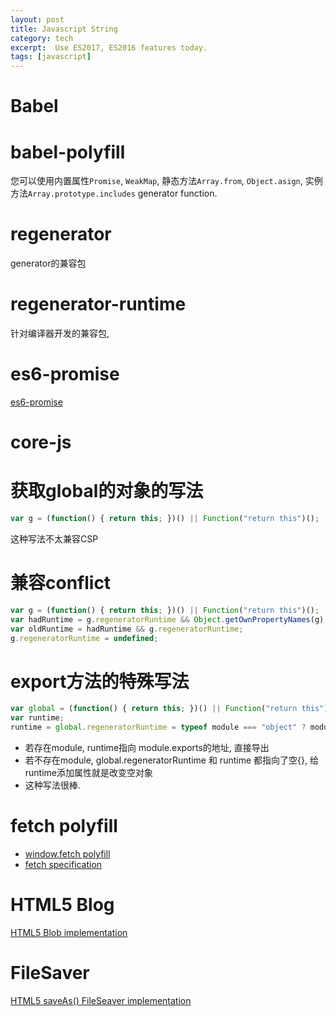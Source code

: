 ```yaml
---
layout: post
title: Javascript String
category: tech
excerpt:  Use ES2017, ES2016 features today.
tags: [javascript]
---
```


# Babel

# babel-polyfill
您可以使用内置属性`Promise`, `WeakMap`, 静态方法`Array.from`, `Object.asign`, 实例方法`Array.prototype.includes`
generator function.
# regenerator
generator的兼容包

# regenerator-runtime
针对编译器开发的兼容包,

# es6-promise
[es6-promise](https://github.com/stefanpenner/es6-promise/)

# core-js

# 获取global的对象的写法
```javascript
var g = (function() { return this; })() || Function("return this")();
```
这种写法不太兼容CSP

# 兼容conflict
```javascript
var g = (function() { return this; })() || Function("return this")();
var hadRuntime = g.regeneratorRuntime && Object.getOwnPropertyNames(g).indexOf("regeneratorRuntime") >= 0;
var oldRuntime = hadRuntime && g.regeneratorRuntime;
g.regeneratorRuntime = undefined;
```

# export方法的特殊写法
```javascript
var global = (function() { return this; })() || Function("return this")();
var runtime;
runtime = global.regeneratorRuntime = typeof module === "object" ? module.exports : {};
```
- 若存在module, runtime指向 module.exports的地址, 直接导出
- 若不存在module, global.regeneratorRuntime 和 runtime 都指向了空{}, 给runtime添加属性就是改变空对象
- 这种写法很棒.

# fetch polyfill
- [window.fetch polyfill](https://github.com/github/fetch)
- [fetch specification](https://fetch.spec.whatwg.org/)

# HTML5 Blog
[HTML5 Blob implementation](https://github.com/eligrey/Blob.js)

# FileSaver
[HTML5 saveAs() FileSeaver implementation](https://github.com/eligrey/FileSaver.js#supported-browsers)

